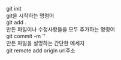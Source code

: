 git init </br>
git을 시작하는 명령어</br>
git add .</br>
만든 파일이나 수정사항들을 모두 추가하는 명령어</br>
git commit -m ''</br>
만든 파일을 설명하는 간단한 메세지</br>
git remote add origin url주소</br>


